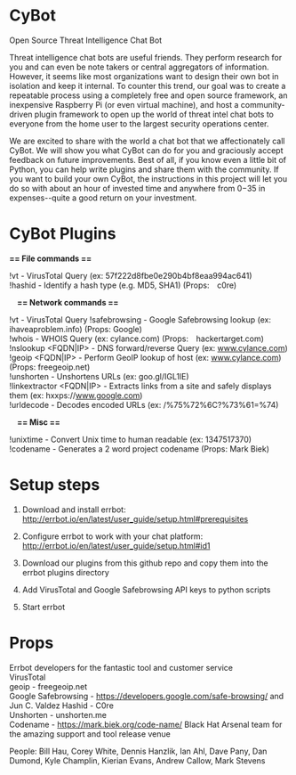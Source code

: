 # CyBot
Open Source Threat Intelligence Chat Bot

Threat intelligence chat bots are useful friends. They perform research for you and can even be note takers or central aggregators of information. However, it seems like most organizations want to design their own bot in isolation and keep it internal. To counter this trend, our goal was to create a repeatable process using a completely free and open source framework, an inexpensive Raspberry Pi (or even virtual machine), and host a community-driven plugin framework to open up the world of threat intel chat bots to everyone from the home user to the largest security operations center.

We are excited to share with the world a chat bot that we affectionately call CyBot. We will show you what CyBot can do for you and graciously accept feedback on future improvements. Best of all, if you know even a little bit of Python, you can help write plugins and share them with the community. If you want to build your own CyBot, the instructions in this project will let you do so with about an hour of invested time and anywhere from $0-$35 in expenses--quite a good return on your investment.


# CyBot Plugins

   **== File commands ==**

 !vt <hash> - VirusTotal Query (ex: 57f222d8fbe0e290b4bf8eaa994ac641)  
 !hashid <hash> - Identify a hash type (e.g. MD5, SHA1) (Props:  c0re)  

  **== Network commands ==**

 !vt <URL> - VirusTotal Query
 !safebrowsing <URL> - Google Safebrowsing lookup (ex:  ihaveaproblem.info) (Props: Google)  
 !whois <domain> - WHOIS Query (ex: cylance.com) (Props:  hackertarget.com)  
 !nslookup <FQDN|IP> - DNS forward/reverse Query (ex: www.cylance.com)  
 !geoip <FQDN|IP> - Perform GeoIP lookup of host (ex: www.cylance.com) (Props: freegeoip.net)  
 !unshorten <shortened URL> - Unshortens URLs (ex: goo.gl/IGL1lE)  
 !linkextractor <FQDN|IP> - Extracts links from a site and safely displays them (ex: hxxps://www.google.com)  
 !urldecode <url> - Decodes encoded URLs (ex: /%75%72%6C?%73%61=%74)  

  **== Misc ==**

 !unixtime <epoch> - Convert Unix time to human readable (ex: 1347517370)  
 !codename - Generates a 2 word project codename (Props: Mark Biek)  


# Setup steps
1)  Download and install errbot:  http://errbot.io/en/latest/user_guide/setup.html#prerequisites

2)  Configure errbot to work with your chat platform:  http://errbot.io/en/latest/user_guide/setup.html#id1

3)  Download our plugins from this github repo and copy them into the errbot plugins directory

4)  Add VirusTotal and Google Safebrowsing API keys to python scripts

5)  Start errbot


# Props
Errbot developers for the fantastic tool and customer service  
VirusTotal  
geoip - freegeoip.net  
Google Safebrowsing - https://developers.google.com/safe-browsing/ and Jun C. Valdez
Hashid - C0re  
Unshorten - unshorten.me  
Codename - https://mark.biek.org/code-name/
Black Hat Arsenal team for the amazing support and tool release venue

People:  Bill Hau, Corey White, Dennis Hanzlik, Ian Ahl, Dave Pany, Dan Dumond, Kyle Champlin, Kierian Evans, Andrew Callow, Mark Stevens
